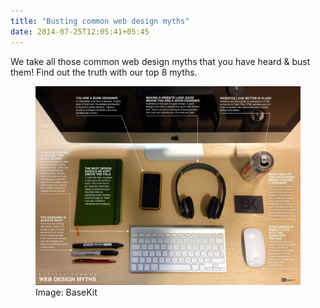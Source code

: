 ```yaml
---
title: "Busting common web design myths"
date: 2014-07-25T12:05:41+05:45
---
```


We take all those common web design myths that you have heard & bust them! Find out the truth with our top 8 myths.

<figure>
  <a href="/uploads/20140725-busting-common-web-design-myths.jpg">
    <img alt="Busting common web design myths" src="/uploads/20140725-busting-common-web-design-myths.jpg" />
  </a>
  <figcaption>Image: BaseKit</figcaption>
</figure>
